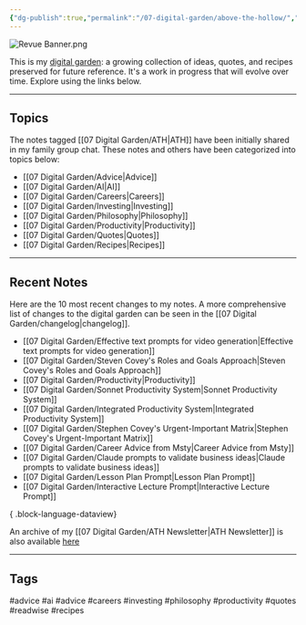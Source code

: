 ```yaml
---
{"dg-publish":true,"permalink":"/07-digital-garden/above-the-hollow/","tags":["gardenEntry"],"updated":"2025-04-06T15:46:17.311-07:00"}
---
```


![Revue Banner.png](/img/user/06%20Utilities/Attachments/Revue%20Banner.png)

This is my [digital garden](https://cagrimmett.com/ideas/2020/11/08/what-are-digital-gardens/): a growing collection of ideas, quotes, and recipes preserved for future reference. It's a work in progress that will evolve over time. Explore using the links below.

---
## Topics

The notes tagged [[07 Digital Garden/ATH\|ATH]]  have been initially shared in my family group chat. These notes and others have been categorized into topics below:

- [[07 Digital Garden/Advice\|Advice]]
- [[07 Digital Garden/AI\|AI]]
- [[07 Digital Garden/Careers\|Careers]]
- [[07 Digital Garden/Investing\|Investing]]
- [[07 Digital Garden/Philosophy\|Philosophy]]
- [[07 Digital Garden/Productivity\|Productivity]]
- [[07 Digital Garden/Quotes\|Quotes]]
- [[07 Digital Garden/Recipes\|Recipes]]

---
## Recent Notes

Here are the 10 most recent changes to my notes. A more comprehensive list of changes to the digital garden can be seen in the [[07 Digital Garden/changelog\|changelog]].
- [[07 Digital Garden/Effective text prompts for video generation\|Effective text prompts for video generation]]
- [[07 Digital Garden/Steven Covey's Roles and Goals Approach\|Steven Covey's Roles and Goals Approach]]
- [[07 Digital Garden/Productivity\|Productivity]]
- [[07 Digital Garden/Sonnet Productivity System\|Sonnet Productivity System]]
- [[07 Digital Garden/Integrated Productivity System\|Integrated Productivity System]]
- [[07 Digital Garden/Stephen Covey's Urgent-Important Matrix\|Stephen Covey's Urgent-Important Matrix]]
- [[07 Digital Garden/Career Advice from Msty\|Career Advice from Msty]]
- [[07 Digital Garden/Claude prompts to validate business ideas\|Claude prompts to validate business ideas]]
- [[07 Digital Garden/Lesson Plan Prompt\|Lesson Plan Prompt]]
- [[07 Digital Garden/Interactive Lecture Prompt\|Interactive Lecture Prompt]]

{ .block-language-dataview}

An archive of my  [[07 Digital Garden/ATH Newsletter\|ATH Newsletter]] is also available [here](https://abovethehollow.beehiiv.com/)

---
## Tags

 #advice #ai #advice #careers  #investing #philosophy #productivity #quotes #readwise #recipes 